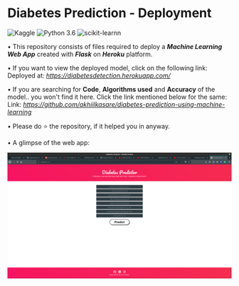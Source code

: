 # Diabetes Prediction - Deployment
![Kaggle](https://img.shields.io/badge/Dataset-Kaggle-blue.svg) ![Python 3.6](https://img.shields.io/badge/Python-3.6-brightgreen.svg) ![scikit-learnn](https://img.shields.io/badge/Library-Scikit_Learn-orange.svg)

• This repository consists of files required to deploy a ___Machine Learning Web App___ created with ___Flask___ on ___Heroku___ platform.

• If you want to view the deployed model, click on the following link:<br />
Deployed at: _https://diabetesdetection.herokuapp.com/_

• If you are searching for __Code__, __Algorithms used__ and __Accuracy__ of the model.. you won't find it here. Click the link mentioned below for the same:<br />
Link: _https://github.com/akhiilkasare/diabetes-prediction-using-machine-learning_

• Please do ⭐ the repository, if it helped you in anyway.

• A glimpse of the web app:

 ![alt tag](https://github.com/akhiilkasare/diabetes-prediction-deployment/blob/master/readme_resources/Screenshot%20from%202020-06-11%2021-25-36.png)
